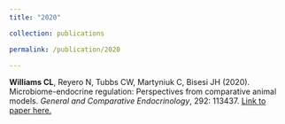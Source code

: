 ```yaml
---
title: "2020"

collection: publications

permalink: /publication/2020

---
```

<b>Williams CL</b>, Reyero N, Tubbs CW, Martyniuk C, Bisesi JH (2020). Microbiome-endocrine regulation:
Perspectives from comparative animal models. <i>General and Comparative Endocrinology</i>, 292: 113437. [Link to paper here.](https://doi.org/10.1016/j.ygcen.2020.113437)
